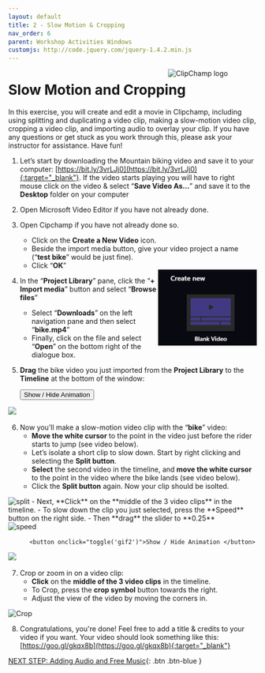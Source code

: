 ```yaml
---
layout: default
title: 2 - Slow Motion & Cropping
nav_order: 6
parent: Workshop Activities Windows
customjs: http://code.jquery.com/jquery-1.4.2.min.js
---
```


<img src="images/ms-videoeditor/cc-basics/logo.png" style="float:right;width:180px;" alt="ClipChamp logo">

# Slow Motion and Cropping
In this exercise, you will create and edit a movie in Clipchamp, including using splitting and duplicating a video clip, making a slow-motion video clip, cropping a video clip, and importing audio to overlay your clip. If you have any questions or get stuck as you work through this, please ask your instructor for assistance.  Have fun!

1.  Let’s start by downloading the Mountain biking video and save it to your computer: [https://bit.ly/3vrLJj0](https://bit.ly/3vrLJj0){:target="_blank"}. If the video starts playing you will have to right mouse click on the video & select “**Save Video As...**” and save it to the **Desktop** folder on your computer

2.  Open Microsoft Video Editor if you have not already done. 

3.  Open Cipchamp if you have not already done so.
    -   Click on the **Create a New Video** icon.
    -   Beside the import media button, give your video project a name (“**test bike**” would be just fine).
    -   Click “**OK**”
    
    <img src="images/create-new.png" style="float:right;width:200px" alt="Create a New Video button">

4.  In the “**Project Library**” pane, click the “**+ Import media**” button and select “**Browse files**”
    -   Select “**Downloads**” on the left navigation pane and then select “**bike.mp4**”
    -   Finally, click on the file and select  “**Open**” on the bottom right of the dialogue box.
      
5.  **Drag** the bike video you just imported from the **Project Library** to the **Timeline** at the bottom of the window:

      <button onclick="toggle('gif1')">Show / Hide Animation </button>
<div id="gif1">
      <img src="images/cc-slow1.gif">
      </div>
    
6.  Now you’ll make a slow-motion video clip with the “**bike**” video:
    -    **Move the white cursor** to the point in the video just before the rider starts to jump (see video below).
    -    Let’s isolate a short clip to slow down. Start by right clicking and selecting the **Split button**.
    -   **Select** the second video in the timeline, and **move the white cursor** to the point in the video where the bike lands (see video below).
    -   Click the **Split button** again. Now your clip should be isolted.
<img src="images/split-slo.png" style="width:400px;" alt="split">
    -   Next, **Click** on the **middle of the 3 video clips** in the timeline.
    -   To slow down the clip you just selected, press the **Speed** button on the right side. 
    -   Then **drag** the slider to **0.25** <br>
        <img src="images/speed-slo.png" style="width:300px;" alt="speed">

          <button onclick="toggle('gif2')">Show / Hide Animation </button>
<div id="gif2">
      <img src="images/cc-slow2.gif">
      </div>    
      
7.  Crop or zoom in on a video clip:
    -   **Click** on the **middle of the 3 video clips** in the timeline.
    -   To Crop, press the **crop symbol** button towards the right.
    -   Adjust the view of the video by moving the corners in. <br>
  <img src="images/crop.png" style="width:300px;" alt="Crop">

8.  Congratulations, you're done! Feel free to add a title & credits to your video if you want. Your video should look something like this: [https://goo.gl/gkqx8b](https://goo.gl/gkqx8b){:target="_blank"}

<script>  

 
    function toggle(input) {
        var x = document.getElementById(input);
        if (x.style.display === "none") {
            x.style.display = "block";
        } else {
            x.style.display = "none";
        }
    }
</script>

   [NEXT STEP: Adding Audio and Free Music](cc-audio-music.html){: .btn .btn-blue }
